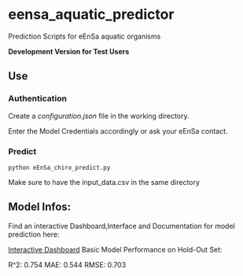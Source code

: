# eensa_aquatic_predictor
Prediction Scripts for eEnSa aquatic organisms

<b> Development Version for Test Users </b>

## Use
### Authentication
Create a <i>configuration.json</i> file in the working directory.

Enter the Model Credentials accordingly or ask your eEnSa contact.

### Predict

```
python eEnSa_chiro_predict.py
```

Make sure to have the input_data.csv in the same directory


## Model Infos:

Find an interactive Dashboard,Interface and Documentation for model prediction here:

[Interactive Dashboard](https://apps.prodknime.dywopla.int.bayer.com/d/Chiro%20Prediction%20Interactive%20(vAChT)~data-app:95c43d94-6339-4923-860f-0882f5e80c66/run)
Basic Model Performance on Hold-Out Set:

R^2: 0.754
MAE: 0.544 
RMSE: 0.703

